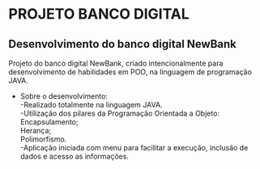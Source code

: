 # PROJETO BANCO DIGITAL

## Desenvolvimento do banco digital NewBank

Projeto do banco digital NewBank, criado intencionalmente para desenvolvimento de habilidades 
em POO, na linguagem de programação JAVA.

* Sobre o desenvolvimento:  <br/>
 -Realizado totalmente na linguagem JAVA.<br/>
 -Utilização dos pilares da Programação Orientada a Objeto:<br/>
    Encapsulamento;<br/>
    Herança;<br/>
    Polimorfismo.<br/>
 -Aplicação iniciada com menu para facilitar a execução, inclusão de dados e acesso as informações.<br/>

